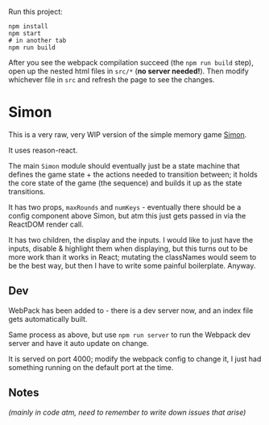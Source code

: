 Run this project:

```
npm install
npm start
# in another tab
npm run build
```

After you see the webpack compilation succeed (the `npm run build` step), open up the nested html files in `src/*` (**no server needed!**). Then modify whichever file in `src` and refresh the page to see the changes.

# Simon

This is a very raw, very WIP version of the simple memory game [Simon](https://en.wikipedia.org/wiki/Simon_(game)).

It uses reason-react.

The main `Simon` module should eventually just be a state machine that defines the game state + the actions needed to transition between;
it holds the core state of the game (the sequence) and builds it up as the state transitions.

It has two props, `maxRounds` and `numKeys` - eventually there should be a config component above Simon, but atm this just gets passed in via the ReactDOM render call.

It has two children, the display and the inputs. I would like to just have the inputs, disable & highlight them when displaying, but this turns out
to be more work than it works in React; mutating the classNames would seem to be the best way, but then I have to write some painful boilerplate. Anyway.

## Dev

WebPack has been added to - there is a dev server now, and an index file gets automatically built.

Same process as above, but use `npm run server` to run the Webpack dev server and have it auto update on change.

It is served on port 4000; modify the webpack config to change it, I just had something running on the default port at the time.

## Notes

_(mainly in code atm, need to remember to write down issues that arise)_
